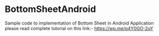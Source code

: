 # BottomSheetAndroid

Sample code to implementation of Bottom Sheet in Android Application please read complete tutorial on this link:- https://wp.me/p4Y0GO-2uY
